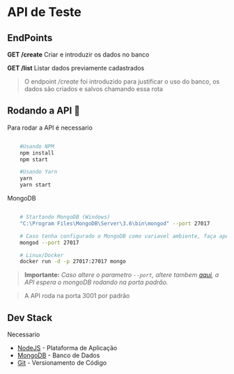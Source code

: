 # API de Teste


## EndPoints

**GET /create**
Criar e introduzir os dados no banco


**GET /list**
Listar dados previamente cadastrados


> O endpoint */create* foi introduzido para justificar o uso do banco, os dados são criados e salvos chamando essa rota


## Rodando a API 🚀
Para rodar a API é necessario
```bash

    #Usando NPM
    npm install
    npm start

    #Usando Yarn
    yarn
    yarn start
```       

MongoDB
```bash

    # Startando MongoDB (Windows)
    "C:\Program Files\MongoDB\Server\3.6\bin\mongod" --port 27017

    # Caso tenha configurado o MongoDB como variavel ambiente, faça apenas (Windows)
    mongod --port 27017

    # Linux/Docker
    docker run -d -p 27017:27017 mongo

```  

> **Importante:** *Caso altere o parametro ```--port```, altere tambem [aqui](./db.js), a API espera o mongoDB rodando na porta padrão.*

> A API roda na porta 3001 por padrão


## Dev Stack
Necessario

* [NodeJS](https://nodejs.org/en/) - Plataforma de Aplicação
* [MongoDB](https://www.mongodb.com/download-center#community) - Banco de Dados
* [Git](https://git-scm.com/downloads) - Versionamento de Código